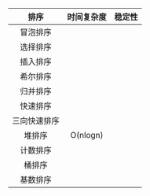 |     排序     | 时间复杂度 | 稳定性 |
| :----------: | :--------: | :----: |
|   冒泡排序   |            |        |
|   选择排序   |            |        |
|   插入排序   |            |        |
|   希尔排序   |            |        |
|   归并排序   |            |        |
|   快速排序   |            |        |
| 三向快速排序 |            |        |
|    堆排序    |  O(nlogn)  |        |
|   计数排序   |            |        |
|    桶排序    |            |        |
|   基数排序   |            |        |

